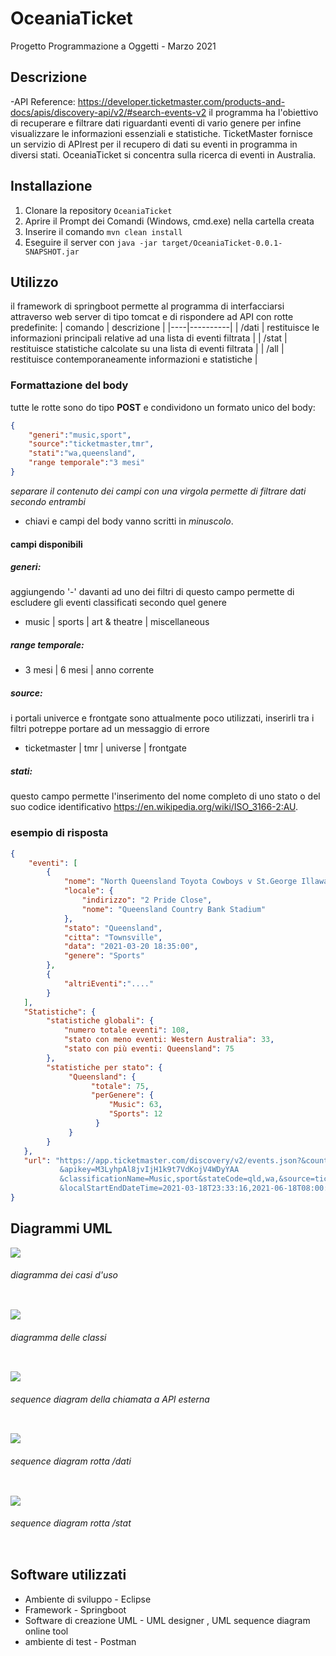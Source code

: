 # OceaniaTicket
Progetto Programmazione a Oggetti - Marzo 2021
## Descrizione
-API Reference: https://developer.ticketmaster.com/products-and-docs/apis/discovery-api/v2/#search-events-v2
il programma ha l'obiettivo di recuperare e filtrare dati riguardanti eventi di vario genere per infine visualizzare le informazioni essenziali e statistiche.
TicketMaster fornisce un servizio di APIrest per il recupero di dati su eventi in programma in diversi stati. OceaniaTicket si concentra sulla ricerca di eventi in Australia.
## Installazione
1. Clonare la repository `OceaniaTicket`
2. Aprire il Prompt dei Comandi (Windows, cmd.exe) nella cartella creata
3. Inserire il comando `mvn clean install`
4. Eseguire il server con `java -jar target/OceaniaTicket-0.0.1-SNAPSHOT.jar`
## Utilizzo
il framework di springboot permette al programma di interfacciarsi attraverso web server di tipo tomcat e di rispondere ad API con rotte predefinite:
| comando | descrizione |
|----|----------|
| /dati | restituisce le informazioni principali relative ad una lista di eventi filtrata |
| /stat | restituisce statistiche calcolate su una lista di eventi filtrata |
| /all  | restituisce contemporaneamente informazioni e statistiche |
### Formattazione del body
tutte le rotte sono do tipo **POST** e condividono un formato unico del body:
```json 
{
    "generi":"music,sport",
    "source":"ticketmaster,tmr",
    "stati":"wa,queensland",
    "range temporale":"3 mesi"
}
```
*separare il contenuto dei campi con una virgola permette di filtrare dati secondo entrambi*
- chiavi e campi del body vanno scritti in *minuscolo*.
#### campi disponibili
##### generi:
aggiungendo '-' davanti ad uno dei filtri di questo campo permette di escludere gli eventi classificati secondo quel genere
-  music | sports | art & theatre | miscellaneous 
##### range temporale:
-  3 mesi | 6 mesi | anno corrente 
##### source:
i portali univerce e frontgate sono attualmente poco utilizzati, inserirli tra i filtri potreppe portare ad un messaggio di errore
-  ticketmaster | tmr | universe | frontgate 
##### stati:
questo campo permette l'inserimento del nome completo di uno stato o del suo codice identificativo
https://en.wikipedia.org/wiki/ISO_3166-2:AU.
### esempio di risposta
```json 
{
    "eventi": [
        {
            "nome": "North Queensland Toyota Cowboys v St.George Illawarra Dragons(Round 2)",
            "locale": {
                "indirizzo": "2 Pride Close",
                "nome": "Queensland Country Bank Stadium"
            },
            "stato": "Queensland",
            "citta": "Townsville",
            "data": "2021-03-20 18:35:00",
            "genere": "Sports"
        },
        {
            "altriEventi":"...."
        }
   ],     
   "Statistiche": {
        "statistiche globali": {
            "numero totale eventi": 108,
            "stato con meno eventi: Western Australia": 33,
            "stato con più eventi: Queensland": 75
        },
        "statistiche per stato": {
             "Queensland": {
                  "totale": 75,
                  "perGenere": {
                      "Music": 63,
                      "Sports": 12
                   }
             }
        }
   },
   "url": "https://app.ticketmaster.com/discovery/v2/events.json?&countryCode=AU&size=200
           &apikey=M3LyhpAl8jvIjH1k9t7VdKojV4WDyYAA
           &classificationName=Music,sport&stateCode=qld,wa,&source=ticketmaster
           &localStartEndDateTime=2021-03-18T23:33:16,2021-06-18T08:00:25"
}
```
## Diagrammi UML
<p>
  <img src = "https://github.com/CordoneMaurizio/ProgettoMarzo/blob/main/OceaniaTicket%20Use%20Case%20Diagram.png">
    <h6> diagramma dei casi d'uso
    </h6>
  <img>
 </p>
 <p>
  <img src = "https://github.com/CordoneMaurizio/ProgettoMarzo/blob/main/Oceania%20Ticket%20Class%20Diagram.png">
    <h6> diagramma delle classi
    </h6>
  <img>
 </p><p>
  <img src = "https://github.com/CordoneMaurizio/ProgettoMarzo/blob/main/API%20call.png">
    <h6> sequence diagram della chiamata a API esterna 
    </h6>
  <img>
 </p><p>
  <img src = "https://github.com/CordoneMaurizio/ProgettoMarzo/blob/main/_dati.png">
    <h6> sequence diagram rotta /dati
    </h6>
  <img>
 </p><p>
  <img src = "https://github.com/CordoneMaurizio/ProgettoMarzo/blob/main/_stat.png">
    <h6> sequence diagram rotta /stat
    </h6>
  <img>
 </p>
 
 ## Software utilizzati

- Ambiente di sviluppo - Eclipse
- Framework - Springboot
- Software di creazione UML - UML designer , UML sequence diagram online tool
- ambiente di test - Postman
